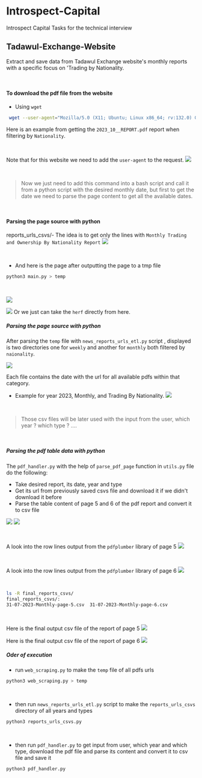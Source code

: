 # Introspect-Capital
Introspect Capital Tasks for the technical interview


## Tadawul-Exchange-Website
Extract and save data from Tadawul Exchange website's monthly reports  with a specific focus on 'Trading by Nationality.

<br/>

#### To download the pdf file from the website
- Using `wget`

```bash
 wget --user-agent="Mozilla/5.0 (X11; Ubuntu; Linux x86_64; rv:132.0) Gecko/20100101 Firefox/132.0" "https://www.saudiexchange.sa/wps/wcm/connect/c4f67241-1068-48ba-b5c6-6276a4ca77ae/Monthly+Trading+and+Ownership+By+Nationality+Report+31-10-2023.pdf?MOD=AJPERES&CACHEID=ROOTWORKSPACE-c4f67241-1068-48ba-b5c6-6276a4ca77ae-oP52nbM"
```

Here is an example from getting the `2023_10__REPORT.pdf` report when filtering by  `Nationality`.

<br/>

Note that for this website we need to add the `user-agent` to the request.
![](images/image1.png)

<br/>

> Now we just need to add this command into a bash script and call it from a python script with the desired monthly date, but first to get the date we need to parse the page content to get all the available dates.


<br/>

#### Parsing the page source with python 
reports_urls_csvs/- The idea is to get only the lines with `Monthly Trading and Ownership By Nationality Report`
![](images/image2.png)

<br/>

- And here is the page after outputting the page to a tmp file

```bash
python3 main.py > temp
```

<br/>

![](images/image3.png)

![](images/image4.png)
Or we just can take the `herf` directly from here.


##### Parsing the page source with python 
After parsing the `temp` file with `news_reports_urls_etl.py` script , displayed is two directories one for `weekly` and another for `monthly` both filtered by `naionality`.

![](images/image5.png)

Each file contains the date with the url for all available pdfs within that category.

- Example for year 2023, Monthly, and Trading By Nationality.
![](images/image6.png)

<br/>

> Those csv files will be later used with the input from the user, which year ? which type ? ....

<br/>

##### Parsing the pdf table data with python 
The `pdf_handler.py` with the help of `parse_pdf_page` function in `utils.py` file do the following:
- Take desired report, its date, year and type
- Get its url from previously saved csvs file and download it if we didn't download it before
- Parse the table content of page 5 and 6 of the pdf report and convert it to csv file

![](images/image7.png)
![](images/image10.png)

<br/>

A look into the row lines output from the `pdfplumber` library of page 5
![](images/image8.png)

<br/>

A look into the row lines output from the `pdfplumber` library of page 6
![](images/image9.png)



<br/>

```bash
ls -R final_reports_csvs/
final_reports_csvs/:
31-07-2023-Monthly-page-5.csv  31-07-2023-Monthly-page-6.csv
```

<br/>

Here is the final output csv file of the report of page 5
![](images/image11.png)

Here is the final output csv file of the report of page 6
![](images/image12.png)



##### Oder of execution
- run `web_scraping.py` to make the `temp` file of all pdfs urls
```bash
python3 web_scraping.py > temp
```

<br/>

- then run `news_reports_urls_etl.py` script to make the `reports_urls_csvs` directory of all years and types
```bash
python3 reports_urls_csvs.py
```

<br/>

- then run `pdf_handler.py` to get input from user, which year and which type, download the pdf file and parse its content and convert it to csv file and save it
```bash
python3 pdf_handler.py
```
